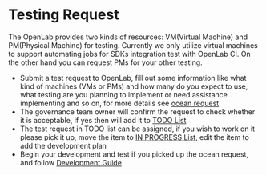 # Testing Request
The OpenLab provides two kinds of resources: VM(Virtual Machine) and PM(Physical Machine) for testing. Currently we only utilize virtual machines to support automating jobs for SDKs integration test with OpenLab CI. On the other hand you can request PMs for your other testing.

* Submit a test request to OpenLab, fill out some information like what kind of machines (VMs or PMs) and how many do you expect to use, what testing are you planning to implement or need assistance implementing and so on, for more details see [ocean request](https://github.com/theopenlab/ocean/issues/new) 
* The governance team owner will confirm the request to check whether it is acceptable, if yes then will add it to [TODO List](https://github.com/orgs/theopenlab/projects/1#column-1860008)
* The test request in TODO list can be assigned, if you wish to work on it please pick it up, move the item to [IN PROGRESS List](https://github.com/orgs/theopenlab/projects/1#column-1860011), edit the item to add the development plan
* Begin your development and test if you picked up the ocean request, and follow [Development Guide](./Development_Workflow.md)